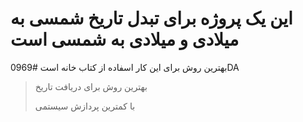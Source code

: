 # این یک پروژه برای تبدل تاریخ شمسی به میلادی و میلادی به شمسی است

 بهترین روش برای این کار اسفاده از کتاب خانه است 
#0969DA
> بهترین روش برای دریافت تاریخ
> 
> با کمترین پردازش سیستمی 

